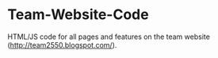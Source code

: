 # Team-Website-Code
HTML/JS code for all pages and features on the team website (http://team2550.blogspot.com/). 
